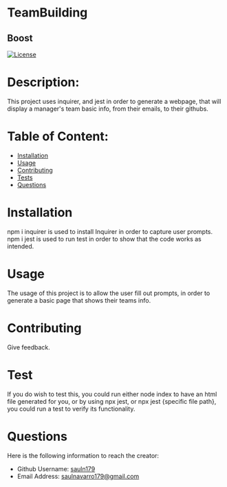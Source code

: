 
  # TeamBuilding
  ## Boost
  [![License](https://img.shields.io/badge/License-Boost_1.0-lightblue.svg)](https://www.boost.org/LICENSE_1_0.txt)


 
  # Description:
  This project uses inquirer, and jest in order to generate a webpage, that will display a manager's team basic info, from their emails, to their githubs.

  # Table of Content:

- [Installation](#installation)
- [Usage](#usage)
- [Contributing](#contributing)
- [Tests](#tests)
- [Questions](#questions)

# Installation
npm i inquirer is used to install Inquirer in order to capture user prompts. npm i jest is used to run test in order to show that the code works as intended.

# Usage
The usage of this project is to allow the user fill out prompts, in order to generate a basic page that shows their teams info.

# Contributing
Give feedback.

# Test
If you do wish to test this, you could run either node index to have an html file generated for you, or by using npx jest, or npx jest {specific file path}, you could run a test to verify its functionality.

# Questions
Here is the following information to reach the creator:

- Github Username: [sauln179](https://github.com/sauln179)
- Email Address: saulnavarro179@gmail.com

